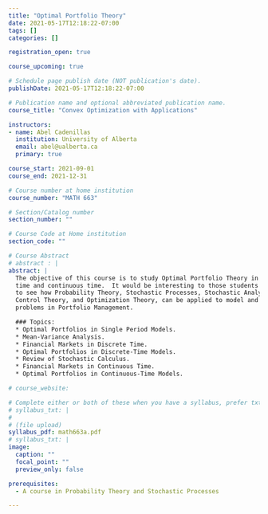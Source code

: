 ```yaml
---
title: "Optimal Portfolio Theory"
date: 2021-05-17T12:18:22-07:00
tags: []
categories: []

registration_open: true

course_upcoming: true

# Schedule page publish date (NOT publication's date).
publishDate: 2021-05-17T12:18:22-07:00

# Publication name and optional abbreviated publication name.
course_title: "Convex Optimization with Applications"

instructors:
- name: Abel Cadenillas
  institution: University of Alberta
  email: abel@ualberta.ca
  primary: true

course_start: 2021-09-01
course_end: 2021-12-31

# Course number at home institution
course_number: "MATH 663"

# Section/Catalog number
section_number: ""

# Course Code at Home institution
section_code: ""

# Course Abstract
# abstract : |
abstract: |
  The objective of this course is to study Optimal Portfolio Theory in discrete
  time and continuous time.  It would be interesting to those students who want
  to see how Probability Theory, Stochastic Processes, Stochastic Analysis,
  Control Theory, and Optimization Theory, can be applied to model and solve
  problems in Portfolio Management.

  ### Topics:
  * Optimal Portfolios in Single Period Models.
  * Mean-Variance Analysis.
  * Financial Markets in Discrete Time.
  * Optimal Portfolios in Discrete-Time Models.
  * Review of Stochastic Calculus.
  * Financial Markets in Continuous Time.
  * Optimal Portfolios in Continuous-Time Models.

# course_website:

# Complete either or both of these when you have a syllabus, prefer txt!
# syllabus_txt: |
#
# (file upload)
syllabus_pdf: math663a.pdf
# syllabus_txt: |
image:
  caption: ""
  focal_point: ""
  preview_only: false

prerequisites:
  - A course in Probability Theory and Stochastic Processes

---
```


